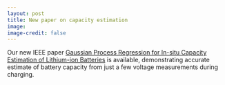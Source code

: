 ```yaml
---
layout: post
title: New paper on capacity estimation
image: 
image-credit: false
---
```

Our new IEEE paper [Gaussian Process Regression for In-situ Capacity Estimation of Lithium-ion Batteries](https://arxiv.org/abs/1712.02595) is available, demonstrating accurate estimate of battery capacity from just a few voltage measurements during charging.